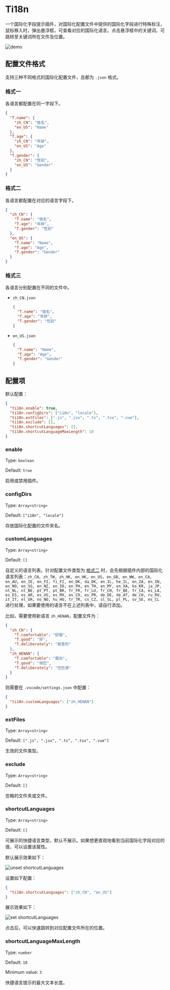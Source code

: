 # Ti18n

一个国际化字段提示插件，对国际化配置文件中提供的国际化字段进行特殊标注，鼠标移入时，弹出悬浮框，可查看对应的国际化语言。点击悬浮框中的关键词，可跳转至关键词所在文件及位置。

![demo](https://github.com/showlotus/Ti18n/raw/master/docs-res/demo.gif)

## 配置文件格式

支持三种不同格式的国际化配置文件，且都为 `.json` 格式。

### 格式一

各语言都配置在同一字段下。

```json
{
  "T.name": {
    "zh_CN": "姓名",
    "en_US": "Name"
  },
  "T.age": {
    "zh_CN": "年龄",
    "en_US": "Age"
  },
  "T.gender": {
    "zh_CN": "性别",
    "en_US": "Gender"
  }
}
```

### 格式二

各语言都配置在对应的语言字段下。

```json
{
  "zh_CN": {
    "T.name": "姓名",
    "T.age": "年龄",
    "T.gender": "性别"
  },
  "en_US": {
    "T.name": "Name",
    "T.age": "Age",
    "T.gender": "Gender"
  }
}
```

### 格式三

各语言分别配置在不同的文件中。

- `zh_CN.json`

  ```json
  {
    "T.name": "姓名",
    "T.age": "年龄",
    "T.gender": "性别"
  }
  ```

- `en_US.json`

  ```json
  {
    "T.name": "Name",
    "T.age": "Age",
    "T.gender": "Gender"
  }
  ```

## 配置项

默认配置：

```json
{
  "ti18n.enable": true,
  "ti18n.configDirs": ["i18n", "locale"],
  "ti18n.extFiles": [".js", ".jsx", ".ts", ".tsx", ".vue"],
  "ti18n.exclude": [],
  "ti18n.shortcutLanguages": [],
  "ti18n.shortcutLanguageMaxLength": 10
}
```

### enable

Type: `boolean`

Default: `true`

启用或禁用插件。

### configDirs

Type: `Array<string>`

Default: `["i18n", "locale"]`

存放国际化配置的文件夹名。

### customLanguages

Type: `Array<string>`

Default: `[]`

自定义的语言列表。针对配置文件类型为 [格式二](#格式二) 时，会先根据插件内部的国际化语言列表：`zh_CN, zh_TW, zh_HK, en_HK, en_US, en_GB, en_WW, en_CA, en_AU, en_IE, en_FI, fi_FI, en_DK, da_DK, en_IL, he_IL, en_ZA, en_IN, en_NO, en_SG, en_NZ, en_ID, en_PH, en_TH, en_MY, en_XA, ko_KR, ja_JP, nl_NL, nl_BE, pt_PT, pt_BR, fr_FR, fr_LU, fr_CH, fr_BE, fr_CA, es_LA, es_ES, es_AR, es_US, es_MX, es_CO, es_PR, de_DE, de_AT, de_CH, ru_RU, it_IT, el_GR, no_NO, hu_HU, tr_TR, cs_CZ, sl_SL, pl_PL, sv_SE, es_CL` 进行处理，如果要使用的语言不在上述列表中，请自行添加。

比如，需要使用新语言 `zh_HENAN`，配置文件为：

```json
{
  "zh_CN": {
    "T.comfortable": "舒服",
    "T.good": "好",
    "T.deliberately": "故意的"
  },
  "zh_HENAN": {
    "T.comfortable": "展劲",
    "T.good": "俏巴",
    "T.deliberately": "巴巴滴"
  }
}
```

则需要在 `.vscode/settings.json` 中配置：

```json
{
  "ti18n.customLanguages": ["zh_HENAN"]
}
```

### extFiles

Type: `Array<string>`

Default: `[".js", ".jsx", ".ts", ".tsx", ".vue"]`

生效的文件类型。

### exclude

Type: `Array<string>`

Default: `[]`

忽略的文件夹或文件。

### shortcutLanguages

Type: `Array<string>`

Default: `[]`

可展示的快捷语言类型，默认不展示。如果想更直观地看到当前国际化字段对应的值，可以设置该属性。

默认展示效果如下：

![unset shortcutLanguages](https://github.com/showlotus/Ti18n/raw/master/docs-res/unsetShortcutLanguages.png)

设置如下配置：

```json
{
  "ti18n.shortcutLanguages": ["zh_CN", "en_US"]
}
```

展示效果如下：

![set shortcutLanguages](https://github.com/showlotus/Ti18n/raw/master/docs-res/setShortcutLanguages.png)

点击后，可以快速跳转到对应配置文件所在的位置。

### shortcutLanguageMaxLength

Type: `number`

Default: `10`

Minimum value: `3`

快捷语言提示的最大文本长度。
